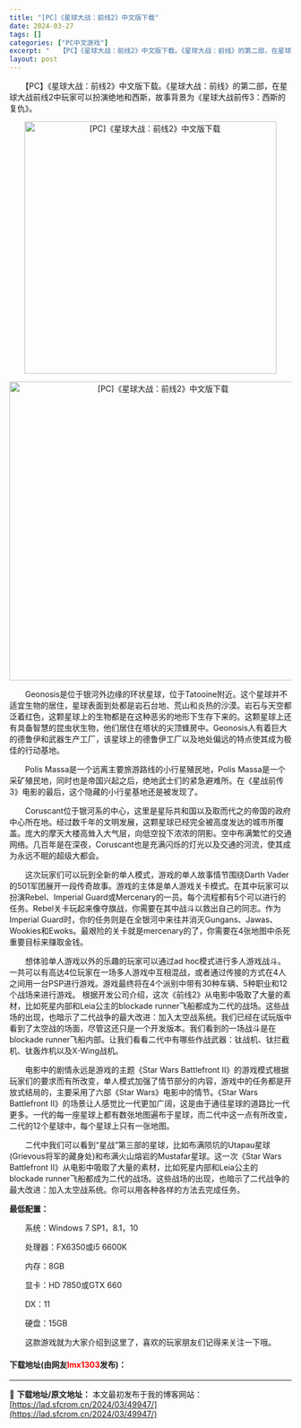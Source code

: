 ```yaml
---
title: "[PC]《星球大战：前线2》中文版下载"
date: 2024-03-27
tags: []
categories: ["PC中文游戏"]
excerpt: "　　【PC】《星球大战：前线2》中文版下载。《星球大战：前线》的第二部，在星球大战前线2中玩家可以扮演绝地和西斯，故事背景为《星球大战前传3：西斯的复仇》。 　　Geonosis是位于银河外边缘的环状星球，位于Tatooine附近。这个星球并不适宜生物的居住，星球表面到处都是岩石台地、荒山和炎热的沙&hellip;"
layout: post
---
```


 <p>　　【PC】《星球大战：前线2》中文版下载。《星球大战：前线》的第二部，在星球大战前线2中玩家可以扮演绝地和西斯，故事背景为《星球大战前传3：西斯的复仇》。</p> <p align="center"><img align="" border="0" src="https://lad.sfcrom.cn/wp-content/uploads/2024/03/20240327_66036d4beee15.webp" width="450" alt="[PC]《星球大战：前线2》中文版下载" /></p> <p align="center"><img align="" border="0" src="https://lad.sfcrom.cn/wp-content/uploads/2024/03/20240327_66036d4c5352c.webp" width="533" alt="[PC]《星球大战：前线2》中文版下载" /></p> <p>　　Geonosis是位于银河外边缘的环状星球，位于Tatooine附近。这个星球并不适宜生物的居住，星球表面到处都是岩石台地、荒山和炎热的沙漠。岩石与天空都泛着红色，这颗星球上的生物都是在这种恶劣的地形下生存下来的。这颗星球上还有具备智慧的昆虫状生物，他们居住在塔状的尖顶蜂房中。Geonosis人有着巨大的德鲁伊和武器生产工厂，该星球上的德鲁伊工厂以及地处偏远的特点使其成为极佳的行动基地。</p> <p>　　Polis Massa是一个远离主要旅游路线的小行星殖民地，Polis Massa是一个采矿殖民地，同时也是帝国兴起之后，绝地武士们的紧急避难所。在《星战前传3》电影的最后，这个隐藏的小行星基地还是被发现了。</p> <p>　　Coruscant位于银河系的中心，这里是星际共和国以及取而代之的帝国的政府中心所在地。经过数千年的文明发展，这颗星球已经完全被高度发达的城市所覆盖。庞大的摩天大楼高耸入大气层，向低空投下浓浓的阴影。空中布满繁忙的交通网络。几百年是在深夜，Coruscant也是充满闪烁的灯光以及交通的河流，使其成为永远不眠的超级大都会。</p> <p>　　这次玩家们可以玩到全新的单人模式，游戏的单人故事情节围绕Darth Vader的501军团展开一段传奇故事。游戏的主体是单人游戏关卡模式。在其中玩家可以扮演Rebel、Imperial Guard或Mercenary的一员。每个流程都有5个可以进行的任务。Rebel关卡玩起来像夺旗战，你需要在其中战斗以救出自己的同志。作为Imperial Guard时，你的任务则是在全银河中来往并消灭Gungans、Jawas、Wookies和Ewoks。最艰险的关卡就是mercenary的了，你需要在4张地图中杀死重要目标来赚取金钱。</p> <p>　　想体验单人游戏以外的乐趣的玩家可以通过ad hoc模式进行多人游戏战斗。一共可以有高达4位玩家在一场多人游戏中互相混战，或者通过传接的方式在4人之间用一台PSP进行游戏。游戏最终将在4个派别中带有30种车辆、5种职业和12个战场来进行游戏。 根据开发公司介绍，这次《前线2》从电影中吸取了大量的素材，比如死星内部和Leia公主的blockade runner飞船都成为二代的战场。这些战场的出现，也暗示了二代战争的最大改进：加入太空战系统。我们已经在试玩版中看到了太空战的场面，尽管这还只是一个开发版本。我们看到的一场战斗是在blockade runner飞船内部。让我们看看二代中有哪些作战武器：钛战机、钛拦截机、钛轰炸机以及X-Wing战机。</p> <p>　　电影中的剧情永远是游戏的主题《Star Wars Battlefront II》的游戏模式根据玩家们的要求而有所改变，单人模式加强了情节部分的内容，游戏中的任务都是开放式结局的，主要采用了六部《Star Wars》电影中的情节。《Star Wars Battlefront II》的场景让人感觉比一代更加广阔，这是由于通往星球的道路比一代更多。一代的每一座星球上都有数张地图遍布于星球，而二代中这一点有所改变，二代的12个星球中，每个星球上只有一张地图。</p> <p>　　二代中我们可以看到&ldquo;星战&rdquo;第三部的星球，比如布满陨坑的Utapau星球(Grievous将军的藏身处)和布满火山熔岩的Mustafar星球。这一次《Star Wars Battlefront II》从电影中吸取了大量的素材，比如死星内部和Leia公主的blockade runner飞船都成为二代的战场。这些战场的出现，也暗示了二代战争的最大改进：加入太空战系统。你可以用各种各样的方法去完成任务。</p> <p><strong>最低配置：</strong></p> <p>　　系统：Windows 7 SP1，8.1，10</p> <p>　　处理器：FX6350或i5 6600K</p> <p>　　内存：8GB</p> <p>　　显卡：HD 7850或GTX 660</p> <p>　　DX：11</p> <p>　　硬盘：15GB</p> <p>　　这款游戏就为大家介绍到这里了，喜欢的玩家朋友们记得来关注一下哦。</p> <p><h4>下载地址(由网友<font color="red">lmx1303</font>发布)：</h4></p> 

---
📖 **下载地址/原文地址：** 本文最初发布于我的博客网站：[https://lad.sfcrom.cn/2024/03/49947/](https://lad.sfcrom.cn/2024/03/49947/)
